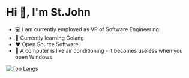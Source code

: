 # Hi 👋, I'm St.John

 - 💻 I am currently employed as VP of Software Engineering
 - 🌱 Currently learning Golang 
 - ❤️ Open Source Software 
 - 🐧 A computer is like air conditioning - it becomes useless when you open Windows

[![Top Langs](https://github-readme-stats-1-khaki.vercel.app/api/top-langs/?username=stjohn96&layout=compact&langs_count=5&hide=CSS,HTML&role=OWNER,ORGANIZATION_MEMBER,COLLABORATOR)](https://github.com/stjohn96)
